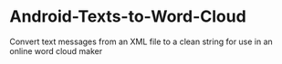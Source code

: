 # Android-Texts-to-Word-Cloud
Convert text messages from an XML file to a clean string for use in an online word cloud maker
